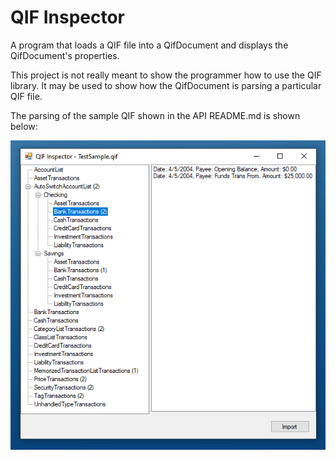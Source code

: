 # QIF Inspector
A program that loads a QIF file into a QifDocument and displays the QifDocument's properties.

This project is not really meant to show the programmer how to use the QIF library. It may be used to show how the QifDocument is parsing a particular QIF file.

The parsing of the sample QIF shown in the API README.md is shown below:

![Qif Inspector Example](https://github.com/jeffjl74/qif/blob/master/ApiTest/images/QifInspector.png)

